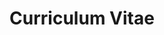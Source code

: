 ---
layout: cv
# permalink: /cv/
title: Curriculum Vitae
nav: true
nav_order: 1
cv_pdf: "Gihan_Weeraprameshwara_Curriculum_Vitae.pdf"
---